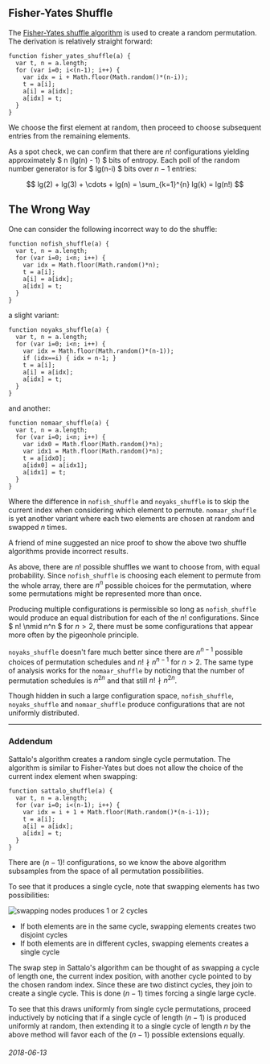 Fisher-Yates Shuffle
---

The [Fisher-Yates shuffle algorithm](https://en.wikipedia.org/wiki/Fisher%E2%80%93Yates_shuffle) is used to create a random permutation.
The derivation is relatively straight forward:

```
function fisher_yates_shuffle(a) {
  var t, n = a.length;
  for (var i=0; i<(n-1); i++) {
    var idx = i + Math.floor(Math.random()*(n-i));
    t = a[i];
    a[i] = a[idx];
    a[idx] = t;
  }
}
```

We choose the first element at random, then
proceed to choose subsequent entries from the remaining elements.

As a spot check, we can confirm that there are $n!$ configurations
yielding approximately $ n (lg(n) - 1) $ bits of entropy.
Each poll of the random number generator is for $ lg(n-i) $ bits
over $n-1$ entries:

$$ lg(2) + lg(3) + \cdots + lg(n) = \sum_{k=1}^{n} lg(k) = lg(n!) $$

The Wrong Way
---

One can consider the following incorrect way to do the shuffle:

```
function nofish_shuffle(a) {
  var t, n = a.length;
  for (var i=0; i<n; i++) {
    var idx = Math.floor(Math.random()*n);
    t = a[i];
    a[i] = a[idx];
    a[idx] = t;
  }
}
```

a slight variant:

```
function noyaks_shuffle(a) {
  var t, n = a.length;
  for (var i=0; i<n; i++) {
    var idx = Math.floor(Math.random()*(n-1));
    if (idx==i) { idx = n-1; }
    t = a[i];
    a[i] = a[idx];
    a[idx] = t;
  }
}
```

and another:

```
function nomaar_shuffle(a) {
  var t, n = a.length;
  for (var i=0; i<n; i++) {
    var idx0 = Math.floor(Math.random()*n);
    var idx1 = Math.floor(Math.random()*n);
    t = a[idx0];
    a[idx0] = a[idx1];
    a[idx1] = t;
  }
}
```

Where the difference in `nofish_shuffle` and `noyaks_shuffle`
is to skip the current index when considering which element to permute.
`nomaar_shuffle` is yet another variant where each two elements are
chosen at random and swapped $n$ times.

A friend of mine suggested an nice proof to show the above two
shuffle algorithms provide incorrect results.

As above, there are $n!$ possible shuffles we want to choose from, with
equal probability.
Since `nofish_shuffle` is choosing each element to permute from the whole
array, there are $n^n$ possible choices for the permutation, where
some permutations might be represented more than once.

Producing multiple configurations is permissible so long as `nofish_shuffle`
would produce an equal distribution for each of the $n!$ configurations.
Since $ n! \nmid n^n $ for $n>2$, there must be some configurations that
appear more often by the pigeonhole principle.

`noyaks_shuffle` doesn't fare much better since there are $n^{n-1}$ possible
choices of permutation schedules and $n! \nmid n^{n-1}$ for $n>2$.
The same type of analysis works for the `nomaar_shuffle` by noticing
that the number of permutation schedules is $n^{2 n}$ and that still $n! \nmid n^{2 n}$.

Though hidden in such a large configuration space, `nofish_shuffle`,
`noyaks_shuffle` and `nomaar_shuffle` produce configurations that are not uniformly
distributed.

---

### Addendum

Sattalo's algorithm creates a random single cycle permutation.
The algorithm is similar to Fisher-Yates but does not allow the
choice of the current index element when swapping:

```
function sattalo_shuffle(a) {
  var t, n = a.length;
  for (var i=0; i<(n-1); i++) {
    var idx = i + 1 + Math.floor(Math.random()*(n-i-1));
    t = a[i];
    a[i] = a[idx];
    a[idx] = t;
  }
}
```

There are $(n-1)!$ configurations, so we know the above algorithm
subsamples from the space of all permutation possibilities.

To see that it produces a single cycle, note that swapping elements
has two possibilities:

![swapping nodes produces 1 or 2 cycles](img/swap-node.jpg)

* If both elements are in the same cycle, swapping elements creates
  two disjoint cycles
* If both elements are in different cycles, swapping elements creates
  a single cycle

The swap step in Sattalo's algorithm can be thought of as swapping
a cycle of length one, the current index position, with another cycle pointed
to by the chosen random index.
Since these are two distinct cycles, they join to create a single cycle.
This is done $(n-1)$ times forcing a single large cycle.

To see that this draws uniformly from single cycle permutations, 
proceed inductively by noticing that if a single cycle of length $(n-1)$
is produced uniformly at random, then extending it to a single cycle of
length $n$ by the above method will favor each of the $(n-1)$ possible
extensions equally.

###### 2018-06-13

